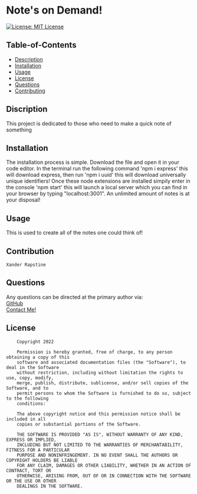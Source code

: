 
  # Note's on Demand!

  [![License: MIT License](https://img.shields.io/badge/license-MIT-red)](https://img.shields.io/badge/license-MIT-red)

  ## Table-of-Contents

  * [Description](#description)
  * [Installation](#installation)
  * [Usage](#usage)
  * [License](#license)
  * [Questions](#questions)
  * [Contributing](#contributing)
  
  ## Discription

  This project is dedicated to those who need to make a quick note of something
  
  ## Installation
  
  The installation process is simple. Download the file and open it in your code editor. In the terminal run the following command 'npm i express' this will download express, then run 'npm i uuid' this will download universally unique identifiers! Once these node extensions are installed simpily enter in the console 'npm start' this will launch a local server which you can find in your browser by typing "localhost:3001". An unlimited amount of notes is at your disposal!
  
  ## Usage

  This is used to create all of the notes one could think of!

  ## Contribution

  
    Xander Rapstine
    

  ## Questions

  Any questions can be directed at the primary author via: <br>
  [GitHub](https://github.com/JoelHauser) <br>
  [Contact Me!](mailto:joel.hauser@gmail.com)

  ## License
        Copyright 2022

        Permission is hereby granted, free of charge, to any person obtaining a copy of this 
        software and associated documentation files (the "Software"), to deal in the Software 
        without restriction, including without limitation the rights to use, copy, modify, 
        merge, publish, distribute, sublicense, and/or sell copies of the Software, and to 
        permit persons to whom the Software is furnished to do so, subject to the following 
        conditions:
        
        The above copyright notice and this permission notice shall be included in all 
        copies or substantial portions of the Software.
        
        THE SOFTWARE IS PROVIDED "AS IS", WITHOUT WARRANTY OF ANY KIND, EXPRESS OR IMPLIED, 
        INCLUDING BUT NOT LIMITED TO THE WARRANTIES OF MERCHANTABILITY, FITNESS FOR A PARTICULAR 
        PURPOSE AND NONINFRINGEMENT. IN NO EVENT SHALL THE AUTHORS OR COPYRIGHT HOLDERS BE LIABLE 
        FOR ANY CLAIM, DAMAGES OR OTHER LIABILITY, WHETHER IN AN ACTION OF CONTRACT, TORT OR 
        OTHERWISE, ARISING FROM, OUT OF OR IN CONNECTION WITH THE SOFTWARE OR THE USE OR OTHER 
        DEALINGS IN THE SOFTWARE.
